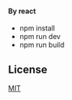 #### By react

+ npm install
+ npm run dev
+ npm run build

## License

[MIT](http://opensource.org/licenses/MIT)